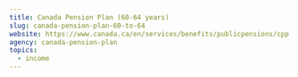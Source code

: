 ```yaml
---
title: Canada Pension Plan (60-64 years)
slug: canada-pension-plan-60-to-64
website: https://www.canada.ca/en/services/benefits/publicpensions/cpp.html
agency: canada-pension-plan
topics:
  - income
---
```


